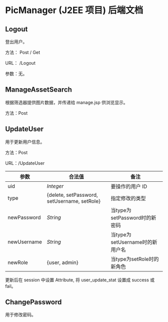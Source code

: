 # PicManager (J2EE 项目) 后端文档


## Logout

登出用户。

方法： Post / Get

URL： /Logout

参数：无。

## ManageAssetSearch

根据筛选器提供图片数据，并传递给 manage.jsp 供浏览显示。

方法：Post


## UpdateUser

用于更新用户信息。

方法：Post

URL：/UpdateUser

参数 | 合法值 | 备注
---|---|---
uid | *Integer* | 要操作的用户 ID
type | {delete, setPassword, setUsername, setRole} | 指定修改的类型
newPassword | *String* | 当type为setPassword时的新密码
newUsername | *String* | 当type为setUsername时的新用户名
newRole | {user, admin} | 当type为setRole时的新角色

更新后在 session 中设置 Attribute, 将 user_update_stat 设置成 success 或 fail。

## ChangePassword

用于修改密码。
